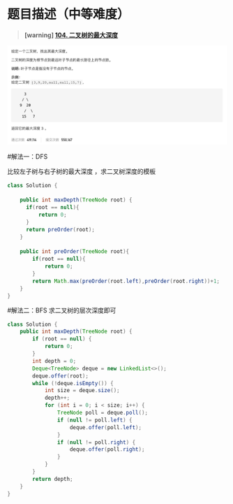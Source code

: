#  **题目描述（中等难度）**

> **[warning] [104. 二叉树的最大深度](https://leetcode-cn.com/problems/maximum-depth-of-binary-tree/)**

![](../image/104.png)

#解法一：DFS

比较左子树与右子树的最大深度 ，求二叉树深度的模板
```java
class Solution {
   
    public int maxDepth(TreeNode root) {
      if(root == null){
          return 0;
      }
      return preOrder(root);
    }

    public int preOrder(TreeNode root){
        if(root == null){
            return 0;
        }
        return Math.max(preOrder(root.left),preOrder(root.right))+1;
    }
}
```

#解法二：BFS
求二叉树的层次深度即可
```java
class Solution {
    public int maxDepth(TreeNode root) {
        if (root == null) {
            return 0;
        }
        int depth = 0;
        Deque<TreeNode> deque = new LinkedList<>();
        deque.offer(root);
        while (!deque.isEmpty()) {
            int size = deque.size();
            depth++;
            for (int i = 0; i < size; i++) {
                TreeNode poll = deque.poll();
                if (null != poll.left) {
                    deque.offer(poll.left);
                }
                if (null != poll.right) {
                    deque.offer(poll.right);
                }
            }
        }
        return depth;
    }
}
```



